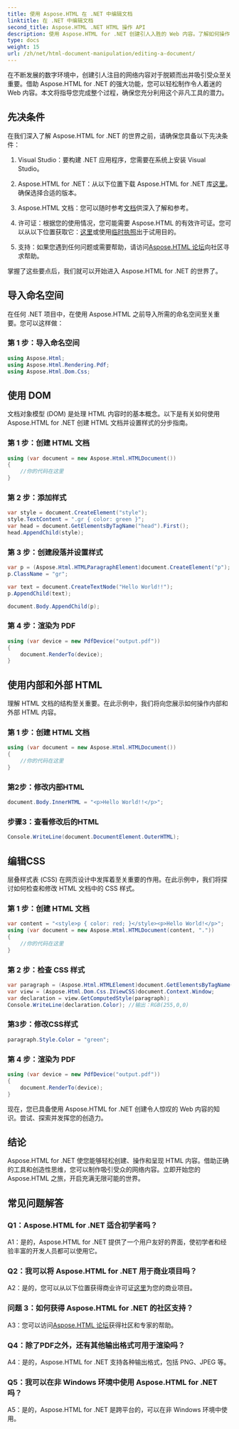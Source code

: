 ```yaml
---
title: 使用 Aspose.HTML 在 .NET 中编辑文档
linktitle: 在 .NET 中编辑文档
second_title: Aspose.HTML .NET HTML 操作 API
description: 使用 Aspose.HTML for .NET 创建引人入胜的 Web 内容。了解如何操作 HTML、CSS 等。
type: docs
weight: 15
url: /zh/net/html-document-manipulation/editing-a-document/
---
```


在不断发展的数字环境中，创建引人注目的网络内容对于脱颖而出并吸引受众至关重要。借助 Aspose.HTML for .NET 的强大功能，您可以轻松制作令人着迷的 Web 内容。本文将指导您完成整个过程，确保您充分利用这个非凡工具的潜力。

## 先决条件

在我们深入了解 Aspose.HTML for .NET 的世界之前，请确保您具备以下先决条件：

1. Visual Studio：要构建 .NET 应用程序，您需要在系统上安装 Visual Studio。

2. Aspose.HTML for .NET：从以下位置下载 Aspose.HTML for .NET 库[这里](https://releases.aspose.com/html/net/)。确保选择合适的版本。

3.  Aspose.HTML 文档：您可以随时参考[文档](https://reference.aspose.com/html/net/)供深入了解和参考。

4. 许可证：根据您的使用情况，您可能需要 Aspose.HTML 的有效许可证。您可以从以下位置获取它：[这里](https://purchase.aspose.com/buy)或使用[临时执照](https://purchase.aspose.com/temporary-license/)出于试用目的。

5. 支持：如果您遇到任何问题或需要帮助，请访问[Aspose.HTML 论坛](https://forum.aspose.com/)向社区寻求帮助。

掌握了这些要点后，我们就可以开始进入 Aspose.HTML for .NET 的世界了。

## 导入命名空间

在任何 .NET 项目中，在使用 Aspose.HTML 之前导入所需的命名空间至关重要。您可以这样做：

### 第 1 步：导入命名空间

```csharp
using Aspose.Html;
using Aspose.Html.Rendering.Pdf;
using Aspose.Html.Dom.Css;
```

## 使用 DOM

文档对象模型 (DOM) 是处理 HTML 内容时的基本概念。以下是有关如何使用 Aspose.HTML for .NET 创建 HTML 文档并设置样式的分步指南。

### 第 1 步：创建 HTML 文档

```csharp
using (var document = new Aspose.Html.HTMLDocument())
{
    //你的代码在这里
}
```

### 第 2 步：添加样式

```csharp
var style = document.CreateElement("style");
style.TextContent = ".gr { color: green }";
var head = document.GetElementsByTagName("head").First();
head.AppendChild(style);
```

### 第 3 步：创建段落并设置样式

```csharp
var p = (Aspose.Html.HTMLParagraphElement)document.CreateElement("p");
p.ClassName = "gr";

var text = document.CreateTextNode("Hello World!!");
p.AppendChild(text);

document.Body.AppendChild(p);
```

### 第 4 步：渲染为 PDF

```csharp
using (var device = new PdfDevice("output.pdf"))
{
    document.RenderTo(device);
}
```

## 使用内部和外部 HTML

理解 HTML 文档的结构至关重要。在此示例中，我们将向您展示如何操作内部和外部 HTML 内容。

### 第 1 步：创建 HTML 文档

```csharp
using (var document = new Aspose.Html.HTMLDocument())
{
    //你的代码在这里
}
```

### 第2步：修改内部HTML

```csharp
document.Body.InnerHTML = "<p>Hello World!!</p>";
```

### 步骤3：查看修改后的HTML

```csharp
Console.WriteLine(document.DocumentElement.OuterHTML);
```

## 编辑CSS

层叠样式表 (CSS) 在网页设计中发挥着至关重要的作用。在此示例中，我们将探讨如何检查和修改 HTML 文档中的 CSS 样式。

### 第 1 步：创建 HTML 文档

```csharp
var content = "<style>p { color: red; }</style><p>Hello World!</p>";
using (var document = new Aspose.Html.HTMLDocument(content, "."))
{
    //你的代码在这里
}
```

### 第 2 步：检查 CSS 样式

```csharp
var paragraph = (Aspose.Html.HTMLElement)document.GetElementsByTagName("p").First();
var view = (Aspose.Html.Dom.Css.IViewCSS)document.Context.Window;
var declaration = view.GetComputedStyle(paragraph);
Console.WriteLine(declaration.Color); //输出：RGB(255,0,0)
```

### 第3步：修改CSS样式

```csharp
paragraph.Style.Color = "green";
```

### 第 4 步：渲染为 PDF

```csharp
using (var device = new PdfDevice("output.pdf"))
{
    document.RenderTo(device);
}
```

现在，您已具备使用 Aspose.HTML for .NET 创建令人惊叹的 Web 内容的知识。尝试、探索并发挥您的创造力。

## 结论

Aspose.HTML for .NET 使您能够轻松创建、操作和呈现 HTML 内容。借助正确的工具和创造性思维，您可以制作吸引受众的网络内容。立即开始您的 Aspose.HTML 之旅，开启充满无限可能的世界。

## 常见问题解答

### Q1：Aspose.HTML for .NET 适合初学者吗？

A1：是的，Aspose.HTML for .NET 提供了一个用户友好的界面，使初学者和经验丰富的开发人员都可以使用它。

### Q2：我可以将 Aspose.HTML for .NET 用于商业项目吗？

 A2：是的，您可以从以下位置获得商业许可证[这里](https://purchase.aspose.com/buy)为您的商业项目。

### 问题 3：如何获得 Aspose.HTML for .NET 的社区支持？

 A3：您可以访问[Aspose.HTML 论坛](https://forum.aspose.com/)获得社区和专家的帮助。

### Q4：除了PDF之外，还有其他输出格式可用于渲染吗？

A4：是的，Aspose.HTML for .NET 支持各种输出格式，包括 PNG、JPEG 等。

### Q5：我可以在非 Windows 环境中使用 Aspose.HTML for .NET 吗？

A5：是的，Aspose.HTML for .NET 是跨平台的，可以在非 Windows 环境中使用。